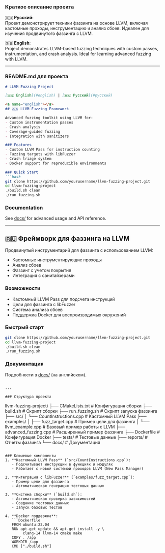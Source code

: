 ### Краткое описание проекта 

🇷🇺 **Русский**:  
Проект демонстрирует техники фаззинга на основе LLVM, включая кастомные проходы, инструментацию и анализ сбоев. Идеален для изучения продвинутого фаззинга с LLVM.

🇬🇧 **English**:  
Project demonstrates LLVM-based fuzzing techniques with custom passes, instrumentation, and crash analysis. Ideal for learning advanced fuzzing with LLVM.

---

### README.md для проекта

```markdown
# LLVM Fuzzing Project

[🇬🇧 English](#english) | [🇷🇺 Русский](#русский)

<a name="english"></a>
## 🇬🇧 LLVM Fuzzing Framework

Advanced fuzzing toolkit using LLVM for:
- Custom instrumentation passes
- Crash analysis
- Coverage-guided fuzzing
- Integration with sanitizers

### Features
- Custom LLVM Pass for instruction counting
- Fuzzing targets with libFuzzer
- Crash triage system
- Docker support for reproducible environments

### Quick Start
```bash
git clone https://github.com/yourusername/llvm-fuzzing-project.git
cd llvm-fuzzing-project
./build.sh clean
./run_fuzzing.sh
```

### Documentation
See [docs/](docs/) for advanced usage and API reference.

---

<a name="русский"></a>
## 🇷🇺 Фреймворк для фаззинга на LLVM

Продвинутый инструментарий для фаззинга с использованием LLVM:
- Кастомные инструментирующие проходы
- Анализ сбоев
- Фаззинг с учетом покрытия
- Интеграция с санитайзерами

### Возможности
- Кастомный LLVM Pass для подсчета инструкций
- Цели для фаззинга с libFuzzer
- Система анализа сбоев
- Поддержка Docker для воспроизводимых окружений

### Быстрый старт
```bash
git clone https://github.com/yourusername/llvm-fuzzing-project.git
cd llvm-fuzzing-project
./build.sh clean
./run_fuzzing.sh
```

### Документация
Подробности в [docs/](docs/) (на английском).
```

---

### Структура проекта
```
llvm-fuzzing-project/
├── CMakeLists.txt          # Конфигурация сборки
├── build.sh                # Скрипт сборки
├── run_fuzzing.sh          # Скрипт запуска фаззинга
├── src/
│   └── CountInstructions.cpp # Кастомный LLVM Pass
├── examples/
│   ├── fuzz_target.cpp     # Пример цели для фаззинга
│   └── llvm_example.cpp    # Базовый пример работы с LLVM
├── advanced_fuzzing.cpp    # Расширенный пример фаззинга
├── Dockerfile              # Конфигурация Docker
├── tests/                  # Тестовые данные
├── reports/                # Отчеты фаззинга
└── docs/                   # Документация
```

### Ключевые компоненты
1. **Кастомный LLVM Pass** (`src/CountInstructions.cpp`):  
   - Подсчитывает инструкции в функциях и модулях
   - Работает с новой системой проходов LLVM (New Pass Manager)

2. **Интеграция с libFuzzer** (`examples/fuzz_target.cpp`):  
   - Пример цели для фаззинга
   - Автоматическая генерация тестовых данных

3. **Система сборки** (`build.sh`):  
   - Автоматическая проверка зависимостей
   - Создание тестовых данных
   - Запуск базовых тестов

4. **Docker поддержка**:  
   ```Dockerfile
   FROM ubuntu:22.04
   RUN apt-get update && apt-get install -y \
        clang-14 llvm-14 cmake make
   COPY . /app
   WORKDIR /app
   CMD ["./build.sh"]
   ```
